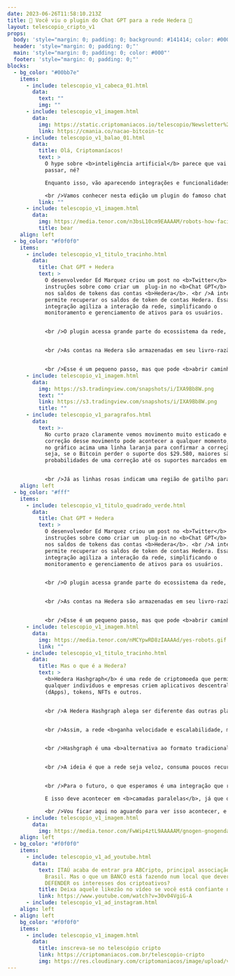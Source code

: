 ```yaml
---
date: 2023-06-26T11:58:10.213Z
title: 🤖 Você viu o plugin do Chat GPT para a rede Hedera 🤖
layout: telescopio_cripto_v1
props:
  body: 'style="margin: 0; padding: 0; background: #141414; color: #000"'
  header: 'style="margin: 0; padding: 0;"'
  main: 'style="margin: 0; padding: 0; color: #000"'
  footer: 'style="margin: 0; padding: 0;"'
blocks:
  - bg_color: "#00bb7e"
    items:
      - include: telescopio_v1_cabeca_01.html
        data:
          text: ""
          img: ""
      - include: telescopio_v1_imagem.html
        data:
          img: https://static.criptomaniacos.io/telescopio/Newsletter%20-%20Copia%202.png
          link: https://cmania.co/nacao-bitcoin-tc
      - include: telescopio_v1_balao_01.html
        data:
          title: Olá, Criptomaníacos!
          text: >
            O hype sobre <b>inteligência artificial</b> parece que vai demorar a
            passar, né?

            Enquanto isso, vão aparecendo integrações e funcionalidades em todas as áreas, incluindo para as <b>criptomoedas</b>.

            <br />Vamos conhecer nesta edição um plugin do famoso chat de <b>AI</b> com a <b>rede Hedera</b>.
          link: ""
      - include: telescopio_v1_imagem.html
        data:
          img: https://media.tenor.com/n3bsL10cm9EAAAAM/robots-how-facial-expressions-help-robots-communicate-with-us.gif
          title: bear
    align: left
  - bg_color: "#f0f0f0"
    items:
      - include: telescopio_v1_titulo_tracinho.html
        data:
          title: Chat GPT + Hedera
          text: >
            O desenvolvedor Ed Marquez criou um post no <b>Twitter</b> com
            instruções sobre como criar um  plug-in no <b>Chat GPT</b> com foco
            nos saldos de tokens das contas <b>Hedera</b>. <br />A integração
            permite recuperar os saldos de token de contas Hedera. Essa
            integração agiliza a interação da rede, simplificando o
            monitoramento e gerenciamento de ativos para os usuários.


            <br />O plugin acessa grande parte do ecossistema da rede, como o <b>Hedera Consensus Service, Hedera Token Service e Smart Contract Service</b>.


            <br />As contas na Hedera são armazenadas em seu livro-razão que contém o registro de tokens, incluindo <b>HBAR</b>, tokens fungíveis e tokens não fungíveis criados na rede. Depois que o plug-in é desenvolvido e a <b>API</b> está operacional, os usuários podem instalá-lo na interface do usuário do <b>ChatGPT</b>. <br />Os usuários podem então interagir com o ChatGPT para obter informações sobre o token nativo HBAR e os saldos de token associados às contas Hedera. 


            <br />Esse é um pequeno passo, mas que pode <b>abrir caminho</b> para que mais interações entre AI e criptomoedas surjam e que inovações cheguem de forma veloz no mercado cripto.
      - include: telescopio_v1_imagem.html
        data:
          img: https://s3.tradingview.com/snapshots/i/IXA9Bb8W.png
          text: ""
          link: https://s3.tradingview.com/snapshots/i/IXA9Bb8W.png
          title: ""
      - include: telescopio_v1_paragrafos.html
        data:
          text: >-
            No curto prazo claramente vemos movimento muito esticado e uma
            correção desse movimento pode acontecer a qualquer momento, marcamos
            no gráfico acima uma linha laranja para confirmar a correção. Ou
            seja, se o Bitcoin perder o suporte dos $29.580, maiores são as
            probabilidades de uma correção até os suportes marcados em amarelo. 


            <br />Já as linhas rosas indicam uma região de gatilho para a continuação do movimento de alta, ou seja, como o Bitcoin superando 31k e $31.800, as maiores probabilidades são de buscar os alvos marcados no gráfico com as linhas brancas.
    align: left
  - bg_color: "#fff"
    items:
      - include: telescopio_v1_titulo_quadrado_verde.html
        data:
          title: Chat GPT + Hedera
          text: >
            O desenvolvedor Ed Marquez criou um post no <b>Twitter</b> com
            instruções sobre como criar um  plug-in no <b>Chat GPT</b> com foco
            nos saldos de tokens das contas <b>Hedera</b>. <br />A integração
            permite recuperar os saldos de token de contas Hedera. Essa
            integração agiliza a interação da rede, simplificando o
            monitoramento e gerenciamento de ativos para os usuários.


            <br />O plugin acessa grande parte do ecossistema da rede, como o <b>Hedera Consensus Service, Hedera Token Service e Smart Contract Service</b>.


            <br />As contas na Hedera são armazenadas em seu livro-razão que contém o registro de tokens, incluindo <b>HBAR</b>, tokens fungíveis e tokens não fungíveis criados na rede. Depois que o plug-in é desenvolvido e a <b>API</b> está operacional, os usuários podem instalá-lo na interface do usuário do <b>ChatGPT</b>. <br />Os usuários podem então interagir com o ChatGPT para obter informações sobre o token nativo HBAR e os saldos de token associados às contas Hedera. 


            <br />Esse é um pequeno passo, mas que pode <b>abrir caminho</b> para que mais interações entre AI e criptomoedas surjam e que inovações cheguem de forma veloz no mercado cripto.
      - include: telescopio_v1_imagem.html
        data:
          img: https://media.tenor.com/nMCYpwRD8zIAAAAd/yes-robots.gif
          link: ""
      - include: telescopio_v1_titulo_tracinho.html
        data:
          title: Mas o que é a Hedera?
          text: >
            <b>Hedera Hashgraph</b> é uma rede de criptomoeda que permite que
            qualquer indivíduos e empresas criem aplicativos descentralizados
            (dApps), tokens, NFTs e outros. 


            <br />A Hedera Hashgraph alega ser diferente das outras plataformas porque ela suporta altas velocidades de transação para sua criptomoeda <b>HBAR</b>, mas, em contrapartida, permite que <b>apenas nós aprovados</b> participem na determinação do histórico de transações. 


            <br />Assim, a rede <b>ganha velocidade e escalabilidade, mas perde descentralização</b>.


            <br />Hashgraph é uma <b>alternativa ao formato tradicional de Blockchain</b>. Esse é um protocolo de consenso que fornece uma plataforma distribuída para seus usuários, considerando que nenhum usuário é confiável.


            <br />A ideia é que a rede seja veloz, consuma poucos recursos e rode em dispositivos simples. Mas, como já falamos, o preço disso é a <b>centralização</b>. Aí complica, né?


            <br />Para o futuro, o que esperamos é uma integração que rode com a <b>blockchain do Bitcoin</b>, né?

            E isso deve acontecer em <b>camadas paralelas</b>, já que o Bitcoin tem seu tempo de intervalo de 10 minutos entre os blocos e taxas significativas. 

            <br />Vou ficar aqui no aguardo para ver isso acontecer, e você?
      - include: telescopio_v1_imagem.html
        data:
          img: https://media.tenor.com/FwWip4ztL9AAAAAM/gnogen-gnogendao.gif
    align: left
  - bg_color: "#f0f0f0"
    items:
      - include: telescopio_v1_ad_youtube.html
        data:
          text: ITAÚ acaba de entrar pra ABCripto, principal associação de criptomoedas do
            Brasil. Mas o que um BANCO está fazendo num local que deveria
            DEFENDER os interesses dos criptoativos?
          title: Deixa aquele likezão no vídeo se você está confiante no BTC!
          link: https://www.youtube.com/watch?v=30v04VgiG-A
      - include: telescopio_v1_ad_instagram.html
    align: left
  - align: left
    bg_color: "#f0f0f0"
    items:
      - include: telescopio_v1_imagem.html
        data:
          title: inscreva-se no telescópio cripto
          link: https://criptomaniacos.com.br/telescopio-cripto
          img: https://res.cloudinary.com/criptomaniacos/image/upload/v1662133224/telescopio/inscreva-se-telescopio.png
---
```


